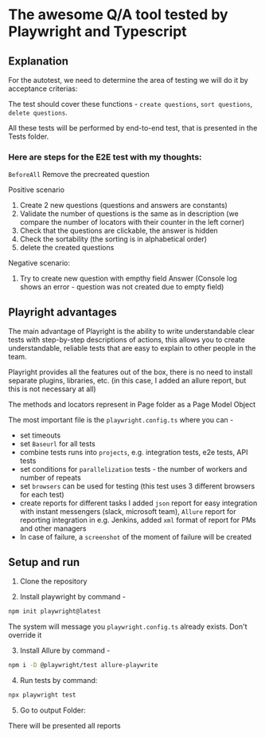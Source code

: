 # The awesome Q/A tool tested by Playwright and Typescript
## Explanation
For the autotest, we need to determine the area of testing we will do it by  acceptance criterias:

The test should cover these functions - `create questions`, `sort questions`, `delete questions`.

All these tests will be performed by end-to-end test, that is presented in the Tests folder.

### Here are steps for the E2E test with my thoughts:

`BeforeAll` Remove the precreated question

Positive scenario
1. Create 2 new questions (questions and answers are constants)
2. Validate the number of questions is the same as in description (we compare the number of locators with their counter in the left corner)
3. Check that the questions are clickable, the answer is hidden
4. Check the sortability (the sorting is in alphabetical order)
5. delete the created questions

Negative scenario:
1. Try to create new question with empthy field Answer (Console log shows an error - question was not created due to empty field)

## Playright advantages

The main advantage of Playright is the ability to write understandable clear tests with step-by-step descriptions of actions, this allows you to create understandable, reliable tests that are easy to explain to other people in the team.

Playright provides all the features out of the box, there is no need to install separate plugins, libraries, etc. (in this case, I added an allure report, but this is not necessary at all)
   
The methods and locators represent in Page folder as a Page Model Object

The most important file is the `playwright.config.ts` where you can -
- set timeouts
- set `Baseurl` for all tests
- combine tests runs into `projects`, e.g. integration tests, e2e tests, API tests
- set сonditions for `parallelization` tests - the number of workers and number of repeats
- set `browsers` can be used for testing (this test uses 3 different browsers for each test)
- create reports for different tasks I added `json` report for easy integration with instant messengers (slack, microsoft team), `Allure` report for reporting integration in e.g. Jenkins, added `xml` format of report for PMs and other managers
- In case of failure, a `screenshot` of the moment of failure will be created

## Setup and run

1. Clone the repository

2. Install playwright by command -
 ```bash 
 npm init playwright@latest
 ```
 The system will message you `playwright.config.ts` already exists. 
 Don't override it 
 
3. Install Allure by command -
 ```bash 
npm i -D @playwright/test allure-playwrite
```

4. Run tests by command:
```bash
npx playwright test
```
5. Go to output Folder: 

There will be presented all reports
